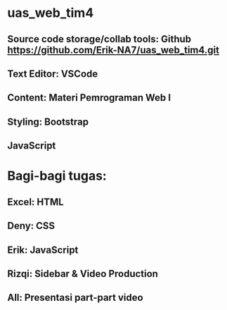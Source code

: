 # uas_web_tim4

## Source code storage/collab tools: Github https://github.com/Erik-NA7/uas_web_tim4.git
## Text Editor: VSCode
## Content: Materi Pemrograman Web I
## Styling: Bootstrap
## JavaScript


# Bagi-bagi tugas:
## Excel: HTML
## Deny: CSS
## Erik: JavaScript
## Rizqi: Sidebar & Video Production
## All: Presentasi part-part video
